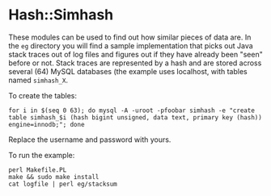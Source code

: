 Hash::Simhash
=============

These modules can be used to find out how similar pieces of data are. In the `eg` directory you will find a sample implementation that picks out Java stack traces out of log files and figures out if they have already been "seen" before or not. Stack traces are represented by a hash and are stored across several (64) MySQL databases (the example uses localhost, with tables named `simhash_X`.

To create the tables:

    for i in $(seq 0 63); do mysql -A -uroot -pfoobar simhash -e "create table simhash_$i (hash bigint unsigned, data text, primary key (hash)) engine=innodb;"; done

Replace the username and password with yours.

To run the example:

    perl Makefile.PL
    make && sudo make install
    cat logfile | perl eg/stacksum

